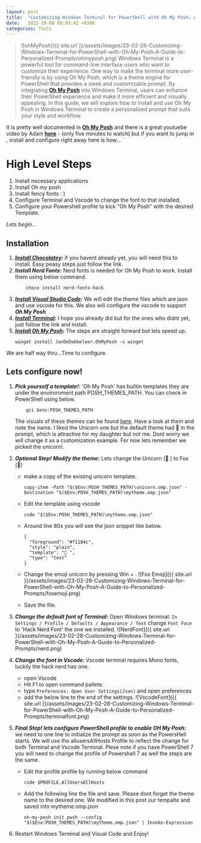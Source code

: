 ```yaml
---
layout: post
title:  "Customizing Windows Terminal for PowerShell with Oh My Posh: A Guide to Personalized Prompts"
date:   2022-10-08 09:05:42 +0300
categories: Tools
---
```

> ![ohMyPosh]({{ site.url }}/assets/images/23-02-28-Customizing-Windows-Terminal-for-PowerShell-with-Oh-My-Posh-A-Guide-to-Personalized-Prompts/ohmyposh.png) Windows Terminal is a powerful tool for command-line interface users who want to customize their experience. One way to make the terminal more user-friendly is by using Oh My Posh, which is a theme engine for PowerShell that provides a sleek and customizable prompt. By integrating **[Oh My Posh](https://ohmyposh.dev/)** into Windows Terminal, users can enhance their PowerShell experience and make it more efficient and visually appealing. In this guide, we will explore how to install and use Oh My Posh in Windows Terminal to create a personalized prompt that suits your style and workflow.

It is pretty well documented in **[Oh My Posh](https://ohmyposh.dev/)**  and there is a great youtuebe video by Adam **[here](https://www.youtube.com/watch?v=OL9Mr4dzIWU)** - (only five minutes to watch) but if you want to jump in , install and configure right away here is how...

# High Level Steps
1. Install necessary  applications
1. Install Oh my posh
1. Install fency fonts : )
1. Configure Terminal and Vscode to change the font to that installed.
1. Configure your Powershell profile to kick "Oh My Posh" with the desired Template.

*Lets begin...*

## Installation
1. ***[Install Chocolatey](https://chocolatey.org/install#individual):*** if you havent already yet, you will need this to install. Easy peasy steps just follow the link.
1. ***Install Nerd Fonts:*** Nerd fonts is needed for Oh My Posh to work. Install them using below command.
    ```
        choco install nerd-fonts-hack
    ```
1. ***[Install Visual Studio Code](https://code.visualstudio.com/download):*** We will edit the theme files which are json and use vscode for this. We also will configure the vscode to support ***Oh My Posh***
1. ***[Install Terminal](https://apps.microsoft.com/store/detail/windows-terminal/9N0DX20HK701?hl=en-us&gl=tr&rtc=1):*** I hope you already did but for the ones who didnt yet, just follow the link and install. 
1. ***[Install Oh My Posh](https://ohmyposh.dev/docs/installation/windows):*** The steps are straight forward but lets speed up.
    ```
    winget install JanDeDobbeleer.OhMyPosh -s winget
    ```

We are half way thru...Time to configure.

## Lets configure now!
1. ***Pick yourself a template!***: 'Oh My Posh' has builtin templates they are under the envirornment path POSH_THEMES_PATH. You can check in PowerShell using below.
    ```
        gci $env:POSH_THEMES_PATH
    ```

    The visuals of these themes can be found [here](https://ohmyposh.dev/docs/themes). Have a look at them and note the name. I liked the Unicorn one but the default theme had 🦄 in the prompt, which is attractive for my daughter but not me.  Dont worry we will change it as a customization example. For now lets remember we picked the unicorn!.

1. ***Optional Step! Modify the theme:*** Lets change the Unicorn (🦄 ) to Fox (🦊) 
    - make a copy of the existing unicorn template. 
        ```
        copy-item -Path "$($Env:POSH_THEMES_PATH)\unicorn.omp.json" -Destination "$($Env:POSH_THEMES_PATH)\mytheme.omp.json"
        ```

    - Edit the template using vscode
        
        ```
        code "$($Env:POSH_THEMES_PATH)\mytheme.omp.json"
        ```
    - Around line 80s you will see the json snippet like below.
        ```
        {
          "foreground": "#f1184c",
          "style": "plain",
          "template": "🦄 ",
          "type": "text"
        }
        ```
    - Change the emoji unicorn by pressing Win + .
        ![Fox Emoji]({{ site.url }}/assets/images/23-02-28-Customizing-Windows-Terminal-for-PowerShell-with-Oh-My-Posh-A-Guide-to-Personalized-Prompts/foxemoji.png)
    - Save the file.
1. ***Change the default font of Terminal:*** Open Windows terminal. `In Settings / Profile / Defaults / Appearance / Text` change `Font Face` to 'Hack Nerd Font' the one we installed.
        ![NerdFont]({{ site.url }}/assets/images/23-02-28-Customizing-Windows-Terminal-for-PowerShell-with-Oh-My-Posh-A-Guide-to-Personalized-Prompts/nerd.png)
1. ***Change the font in Vscode***: Vscode terminal requires  Mono fonts, luckily the hack nerd has one.
    - open Vscode
    - Hit F1 to open command pallete.
    - type `Preferences: Open User Settings(Json)` and open preferences
    - add the below line to the end of the settings. 
        ![VscodeFont]({{ site.url }}/assets/images/23-02-28-Customizing-Windows-Terminal-for-PowerShell-with-Oh-My-Posh-A-Guide-to-Personalized-Prompts/terminalfont.png)
1. ***Final Step! lets configure PowerShell profile to enable OH My Posh:*** we need to one line to initialize the prompt as soon as the PowersHell starts. We will use the allusersAllHosts Profile to reflect the change for both Terminal and Vscode Terminal. Plese note if you have PowerShell 7 you will need to change the profile of Powershell 7 as well the steps are the same.
    - Edit the profile profile by running below command
      ```
      code $PROFILE.AllUsersAllHosts
      ```
    - Add the following line the file and save. Please dont forget the theme name to the desired one. We modified in this post our tempalte and saved into mytheme.omp.json
        ```
        oh-my-posh init pwsh --config "$($Env:POSH_THEMES_PATH)\mytheme.omp.json" | Invoke-Expression
        ```
1. Restart Windows Terminal and Visual Code and Enjoy! 







